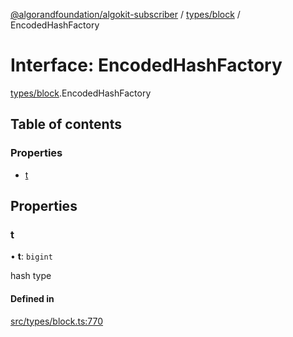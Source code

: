 [@algorandfoundation/algokit-subscriber](../README.md) / [types/block](../modules/types_block.md) / EncodedHashFactory

# Interface: EncodedHashFactory

[types/block](../modules/types_block.md).EncodedHashFactory

## Table of contents

### Properties

- [t](types_block.EncodedHashFactory.md#t)

## Properties

### t

• **t**: `bigint`

hash type

#### Defined in

[src/types/block.ts:770](https://github.com/algorandfoundation/algokit-subscriber-ts/blob/main/src/types/block.ts#L770)
